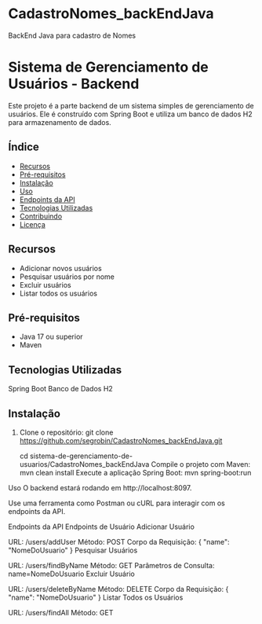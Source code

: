 # CadastroNomes_backEndJava
BackEnd Java para cadastro de Nomes

# Sistema de Gerenciamento de Usuários - Backend

Este projeto é a parte backend de um sistema simples de gerenciamento de usuários. Ele é construído com Spring Boot e utiliza um banco de dados H2 para armazenamento de dados.

## Índice

- [Recursos](#recursos)
- [Pré-requisitos](#pré-requisitos)
- [Instalação](#instalação)
- [Uso](#uso)
- [Endpoints da API](#endpoints-da-api)
- [Tecnologias Utilizadas](#tecnologias-utilizadas)
- [Contribuindo](#contribuindo)
- [Licença](#licença)

## Recursos

- Adicionar novos usuários
- Pesquisar usuários por nome
- Excluir usuários
- Listar todos os usuários

## Pré-requisitos

- Java 17 ou superior
- Maven
## Tecnologias Utilizadas
Spring Boot
Banco de Dados H2
## Instalação

1. Clone o repositório:
   git clone https://github.com/segrobin/CadastroNomes_backEndJava.git
   
   cd sistema-de-gerenciamento-de-usuarios/CadastroNomes_backEndJava
Compile o projeto com Maven:
mvn clean install
Execute a aplicação Spring Boot:
mvn spring-boot:run

Uso
O backend estará rodando em http://localhost:8097.

Use uma ferramenta como Postman ou cURL para interagir com os endpoints da API.

Endpoints da API
Endpoints de Usuário
Adicionar Usuário

URL: /users/addUser
Método: POST
Corpo da Requisição: { "name": "NomeDoUsuario" }
Pesquisar Usuários

URL: /users/findByName
Método: GET
Parâmetros de Consulta: name=NomeDoUsuario
Excluir Usuário

URL: /users/deleteByName
Método: DELETE
Corpo da Requisição: { "name": "NomeDoUsuario" }
Listar Todos os Usuários

URL: /users/findAll
Método: GET


